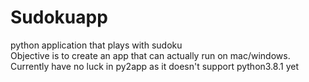 # Sudokuapp
python application that plays with sudoku  
Objective is to create an app that can actually run on mac/windows. Currently have no luck in py2app as it doesn't support python3.8.1 yet
